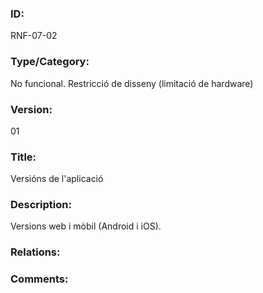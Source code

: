 ### ID:

RNF-07-02

### Type/Category:

No funcional. Restricció de disseny (limitació de hardware)

### Version:

01

### Title:

Versións de l'aplicació

### Description:

Versions web i mòbil (Android i iOS).

### Relations:

### Comments:
